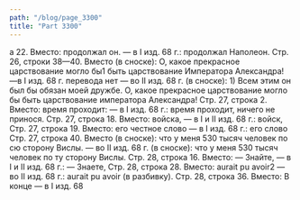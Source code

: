 ```yaml
---
path: "/blog/page_3300"
title: "Part 3300"
---
```


а 22.
Вместо: продолжал он. — в I изд. 68 г.: продолжал Наполеон.
Стр. 26, строки 38—40.
Вместо (в сноске): О, какое прекрасное царствование могло бы1 быть царствование Императора Александра! —в I изд. 68 г. перевода нет — во II изд. 68 г. (в сноске): 1) Всем этим он был бы обязан моей дружбе. О, какое прекрасное царствование могло бы быть царствование императора Александра!
Стр. 27, строка 2.
Вместо: время проходит: — в I изд. 68 г.: время проходит, ничего не принося.
Стр. 27, строка 18.
Вместо: войска, — в I и II изд. 68 г.: войск,
Стр. 27, строка 19.
Вместо: его честное слово — в I изд. 68 г.: его слово
Стр. 27, строка 40.
Вместо (в сноске): что у меня 530 тысяч человек по сю сторону Вислы. — во II изд. 68 г. (в сноске): что у меня 530 тысяч человек по ту сторону Вислы.
Стр. 28, строка 16.
Вместо: — Знайте, — в I и II изд. 68 г.: — Знаете,
Стр. 28, строка 28.
Вместо: aurait pu avoir2 — во II изд. 68 г.: аuгait pu avoir (в разбивку).
Стр. 28, строка 36.
Вместо: В конце — в I изд. 68 
